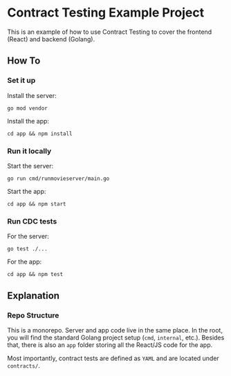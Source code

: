 # Contract Testing Example Project
This is an example of how to use Contract Testing to cover the frontend (React) and backend (Golang).

## How To
### Set it up
Install the server:

```shell
go mod vendor
```

Install the app:

```shell
cd app && npm install
```

### Run it locally
Start the server:

```shell
go run cmd/runmovieserver/main.go
```

Start the app:

```shell
cd app && npm start
```

### Run CDC tests
For the server:

```shell
go test ./...
```

For the app:

```shell
cd app && npm test
```

## Explanation
### Repo Structure
This is a monorepo. Server and app code live in the same place. In the root, you will find the standard Golang project setup (`cmd`, `internal`, etc.). Besides that, there is also an `app` folder storing all the React/JS code for the app.

Most importantly, contract tests are defined as `YAML` and are located under `contracts/`.
